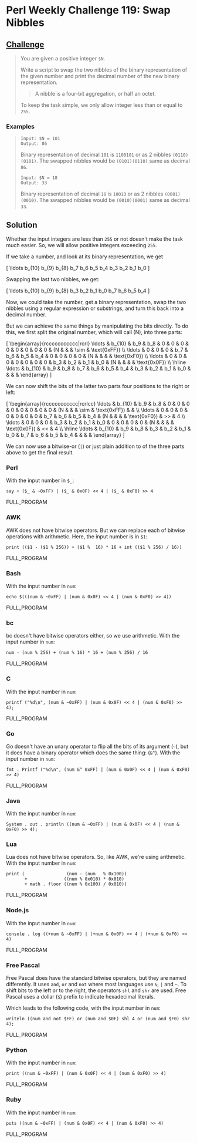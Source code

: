 # Perl Weekly Challenge 119: Swap Nibbles

## [Challenge](https://theweeklychallenge.org/blog/perl-weekly-challenge-119/#TASK1)

> You are given a positive integer `$N`.
> 
> Write a script to swap the two nibbles of the binary representation of
> the given number and print the decimal number of the new binary
> representation.
>
> > A nibble is a four-bit aggregation, or half an octet.
>
> To keep the task simple, we only allow integer less than or equal to `255`.

### Examples

>     Input: $N = 101
>     Output: 86
>
> Binary representation of decimal `101` is `1100101` or as
> 2 nibbles `(0110)(0101)`. The swapped nibbles would be `(0101)(0110)`
> same as decimal `86`.
>
>     Input: $N = 18
>     Output: 33
>
> Binary representation of decimal `18` is `10010` or as 2 nibbles
> `(0001)(0010)`. The swapped nibbles would be `(0010)(0001)`
> same as decimal `33`.


## Solution

Whether the input integers are less than `255` or not doesn't make
the task much easier. So, we will allow positive integers exceeding `255`.

If we take a number, and look at its binary representation, we get

\[ \ldots b_{10} b_{9} b_{8} b_7 b_6 b_5 b_4 b_3 b_2 b_1 b_0 \]

Swapping the last two nibbles, we get:

\[ \ldots b_{10} b_{9} b_{8} b_3 b_2 b_1 b_0 b_7 b_6 b_5 b_4 \]

Now, we could take the number, get a binary representation, 
swap the two nibbles using a regular expression or substrings, 
and turn this back into a decimal number.

But we can achieve the same things by manipulating the bits
directly. To do this, we first split the original number,
which will call \(N\), into three parts:

\[ \begin{array}{rccccccccccc|rcrl}
 \ldots & b_{10} & b_9 & b_8 & 0 & 0 & 0 & 0 & 0 & 0 & 0 & 0 &
            (N & \& & \sim & \text{0xFF}) \\\\
 \ldots & 0 & 0 & 0 & b_7 & b_6 & b_5 & b_4 & 0 & 0 & 0 & 0 &
            (N & \& &      & \text{0xF0}) \\\\
 \ldots & 0 & 0 & 0 & 0 & 0 & 0 & 0 & b_3 & b_2 & b_1 & b_0 &
            (N & \& &      & \text{0x0F}) \\\\ \hline
 \ldots & b_{10} & b_9 & b_8 & b_7 & b_6 & b_5 & b_4 & b_3 & b_2 & b_1 & b_0 &
               &    &      &
            \end{array} \]


We can now shift the bits of the latter two parts four positions
to the right or left:

\[ \begin{array}{rccccccccccc|rcrlcc}
 \ldots & b_{10} & b_9 & b_8 & 0 & 0 & 0 & 0 & 0 & 0 & 0 & 0 &
            (N & \& & \sim & \text{0xFF}) & & \\\\
 \ldots & 0 & 0 & 0 & 0 & 0 & 0 & 0 & b_7 & b_6 & b_5 & b_4 &
            (N & \& &      & \text{0xF0}) & >> & 4 \\\\
 \ldots & 0 & 0 & 0 & b_3 & b_2 & b_1 & b_0 & 0 & 0 & 0 & 0 &
            (N & \& &      & \text{0x0F}) & << & 4 \\\\ \hline
 \ldots & b_{10} & b_9 & b_8 & b_3 & b_2 & b_1 & b_0 & b_7 & b_6 & b_5 & b_4 &
               &    &      &
            \end{array} \]


We can now use a bitwise-or (`|`) or just plain addition to of
the three parts above to get the final result.


### Perl
With the input number in `$_`:
~~~~
say + ($_ & ~0xFF) | ($_ & 0x0F) << 4 | ($_ & 0xF0) >> 4
~~~~

FULL_PROGRAM

### AWK

AWK does not have bitwise operators. But we can replace each of 
bitwise operations with arithmetic. Here, the input number is
in `$1`:

~~~~
print (($1 - ($1 % 256)) + ($1 %  16) * 16 + int (($1 % 256) / 16))
~~~~

FULL_PROGRAM

### Bash

With the input number in `num`:

~~~~
echo $(((num & ~0xFF) | (num & 0x0F) << 4 | (num & 0xF0) >> 4))
~~~~

FULL_PROGRAM

### bc

bc doesn't have bitwise operators either, so we use arithmetic.
With the input number in `num`:

~~~~
num - (num % 256) + (num % 16) * 16 + (num % 256) / 16
~~~~

FULL_PROGRAM

### C

With the input number in `num`:

~~~~
printf ("%d\n", (num & ~0xFF) | (num & 0x0F) << 4 | (num & 0xF0) >> 4);
~~~~

FULL_PROGRAM

### Go

Go doesn't have an unary operator to flip all the bits of its
argument (`~`), but it does have a binary operator which does
the same thing: (`&^`). With the input number in `num`:

~~~~
fmt . Printf ("%d\n", (num &^ 0xFF) | (num & 0x0F) << 4 | (num & 0xF0) >> 4)
~~~~

FULL_PROGRAM

### Java

With the input number in `num`:

~~~~
System . out . println ((num & ~0xFF) | (num & 0x0F) << 4 | (num & 0xF0) >> 4);
~~~~

### Lua

Lua does not have bitwise operators. So, like AWK, we're using
arithmetic. With the input number in `num`:

~~~~
print (                (num - (num   % 0x100))
       +              ((num % 0x010) * 0x010)
       + math . floor ((num % 0x100) / 0x010))
~~~~

FULL_PROGRAM

### Node.js

With the input number in `num`:

~~~~
console . log ((+num & ~0xFF) | (+num & 0x0F) << 4 | (+num & 0xF0) >> 4)
~~~~

FULL_PROGRAM

### Free Pascal

Free Pascal does have the standard bitwise operators, but they are
named differently. It uses `and`, `or` and `not` where most languages
use `&`, `|` and `~`. To shift bits to the left or to the right,
the operators `shl` and `shr` are used. Free Pascal uses a dollar (`$`)
prefix to indicate hexadecimal literals.

Which leads to the following code, with the input number in `num`:

~~~~
writeln ((num and not $FF) or (num and $0F) shl 4 or (num and $F0) shr 4);
~~~~

FULL_PROGRAM

### Python

With the input number in `num`:

~~~~
print ((num & ~0xFF) | (num & 0x0F) << 4 | (num & 0xF0) >> 4)
~~~~

FULL_PROGRAM

### Ruby

With the input number in `num`:

~~~~
puts ((num & ~0xFF) | (num & 0x0F) << 4 | (num & 0xF0) >> 4)
~~~~

FULL_PROGRAM
